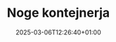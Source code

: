 ---
title: "Noge kontejnerja"
description: "Confoot - noge kontejnerja"
date: 2025-03-06T12:26:40+01:00
draft: false
---